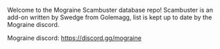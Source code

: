 Welcome to the Mograine Scambuster database repo! Scambuster is an add-on written by Swedge from Golemagg, list is kept up to date by the Mograine discord.

Mograine discord:
https://discord.gg/mograine

